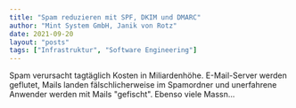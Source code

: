 ```yaml
---
title: "Spam reduzieren mit SPF, DKIM und DMARC"
author: "Mint System GmbH, Janik von Rotz"
date: 2021-09-20
layout: "posts"
tags: ["Infrastruktur", "Software Engineering"]
---
```


Spam verursacht tagtäglich Kosten in Miliardenhöhe. E-Mail-Server werden geflutet, Mails landen fälschlicherweise im Spamordner und unerfahrene Anwender werden mit Mails "gefischt". Ebenso viele Massn...

